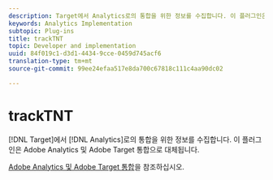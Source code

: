 ```yaml
---
description: Target에서 Analytics로의 통합을 위한 정보를 수집합니다. 이 플러그인은 Adobe Analytics 및 Adobe Target 통합으로 대체됩니다.
keywords: Analytics Implementation
subtopic: Plug-ins
title: trackTNT
topic: Developer and implementation
uuid: 84f019c1-d3d1-4434-9cce-0459d745acf6
translation-type: tm+mt
source-git-commit: 99ee24efaa517e8da700c67818c111c4aa90dc02

---
```



# trackTNT

[!DNL Target]에서 [!DNL Analytics]로의 통합을 위한 정보를 수집합니다. 이 플러그인은 Adobe Analytics 및 Adobe Target 통합으로 대체됩니다.

[Adobe Analytics 및 Adobe Target 통합](https://marketing.adobe.com/resources/help/en_US/target/a4t/)을 참조하십시오.
